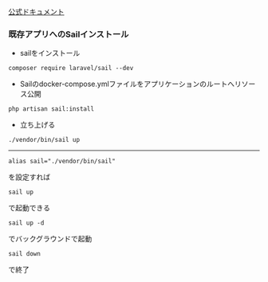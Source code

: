 [公式ドキュメント](https://readouble.com/laravel/8.x/ja/sail.html)

### 既存アプリへのSailインストール
- sailをインストール
```
composer require laravel/sail --dev
```
- Sailのdocker-compose.ymlファイルをアプリケーションのルートへリソース公開
```
php artisan sail:install
```
- 立ち上げる
```
./vendor/bin/sail up
```
***
```
alias sail="./vendor/bin/sail"
```
を設定すれば
```
sail up
```
で起動できる
```
sail up -d
```
でバックグラウンドで起動
```
sail down
```
で終了